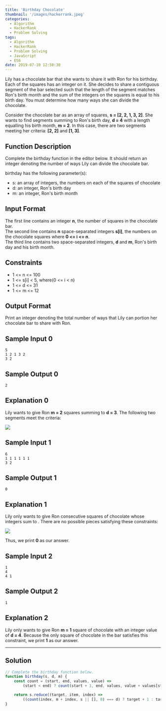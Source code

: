 ```yaml
---
title: 'Birthday Chocolate'
thumbnail: '/images/hackerrank.jpeg'
categories:
  - Algorithm
  - HackerRank
  - Problem Solving
tags:
  - Algorithm
  - HackerRank
  - Problem Solving
  - JavaScript
  - ES6
date: 2019-07-10 12:50:30
---
```


Lily has a chocolate bar that she wants to share it with Ron for his birthday. Each of the squares has an integer on it. She decides to share a contiguous segment of the bar selected such that the length of the segment matches Ron's birth month and the sum of the integers on the squares is equal to his birth day. You must determine how many ways she can divide the chocolate.

Consider the chocolate bar as an array of squares, **s = [2, 2, 1, 3, 2]**. She wants to find segments summing to Ron's birth day, **d = 4** with a length equalling his birth month, **m = 2**. In this case, there are two segments meeting her criteria: **[2, 2]** and **[1, 3]**.

## Function Description

Complete the birthday function in the editor below. It should return an integer denoting the number of ways Lily can divide the chocolate bar.

birthday has the following parameter(s):

- s: an array of integers, the numbers on each of the squares of chocolate
- d: an integer, Ron's birth day
- m: an integer, Ron's birth month

## Input Format

The first line contains an integer **n**, the number of squares in the chocolate bar. <br/>
The second line contains **n** space-separated integers **s[i]**, the numbers on the chocolate squares where **0 <= i <= n**. <br/>
The third line contains two space-separated integers, **d** and **m**, Ron's birth day and his birth month.<br/>

## Constraints 

- 1 <= n <= 100
- 1 <= s[i] < 5, where(0 <= i < n)
- 1 <= d <= 31
- 1 <= m <= 12

## Output Format

Print an integer denoting the total number of ways that Lily can portion her chocolate bar to share with Ron.

## Sample Input 0

```
5
1 2 1 3 2
3 2
```

## Sample Output 0

```
2
```

## Explanation 0
   
Lily wants to give Ron **m = 2** squares summing to **d = 3**. The following two segments meet the criteria:<br/>

![](https://s3.amazonaws.com/hr-assets/0/1489060874-a04ddb06cf-choco4.png)

## Sample Input 1

```
6
1 1 1 1 1 1
3 2
```

## Sample Output 1

```
0
```

## Explanation 1
   
Lily only wants to give Ron  consecutive squares of chocolate whose integers sum to . There are no possible pieces satisfying these constraints:<br/>

![](https://s3.amazonaws.com/hr-assets/0/1489060978-e33d905668-choco5.png)

Thus, we print **0** as our answer.

## Sample Input 2

```
1
4
4 1
```

## Sample Output 2

```
1
```

## Explanation 2

Lily only wants to give Ron **m = 1** square of chocolate with an integer value of **d = 4**. Because the only square of chocolate in the bar satisfies this constraint, we print **1** as our answer.

---

## Solution

```javascript
// Complete the birthday function below.
function birthday(s, d, m) {
    const count = (start, end, values, value) =>
        (start < end) ? count(start + 1, end, values, value + values[start]) : value;

    return s.reduce((target, item, index) =>
        ((count(index, m + index, s || [], 0) === d) ? target + 1 : target), 0);
}
```
